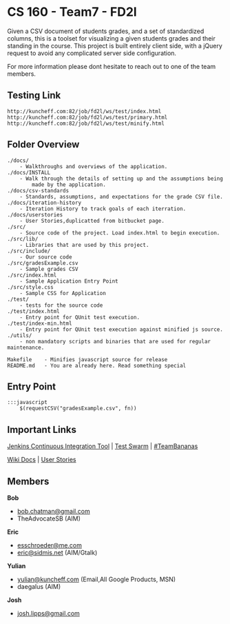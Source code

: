 # CS 160 - Team7 - FD2l
Given a CSV document of students grades, and a set of standardized columns,
this is a toolset for visualizing a given students grades and their standing
in the course. This project is built entirely client side, with a jQuery
request to avoid any complicated server side configuration.

For more information please dont hesitate to reach out to one of the team
members.
## Testing Link
    http://kuncheff.com:82/job/fd2l/ws/test/index.html
    http://kuncheff.com:82/job/fd2l/ws/test/primary.html
    http://kuncheff.com:82/job/fd2l/ws/test/minify.html

## Folder Overview

	./docs/ 		
		- Walkthroughs and overviews of the application.
	./docs/INSTALL 
		- Walk through the details of setting up and the assumptions being 
			made by the application.
	./docs/csv-standards
		- Standards, assumptions, and expectations for the grade CSV file.
	./docs/iteration-history
		- Iteration History to track goals of each iterration.
	./docs/userstories
		- User Stories,duplicatted from bitbucket page.
	./src/  		
		- Source code of the project. Load index.html to begin execution.
	./src/lib/
		- Libraries that are used by this project.
	./src/include/
		- Our source code
	./src/gradesExample.csv
		- Sample grades CSV 
	./src/index.html
		- Sample Application Entry Point
	./src/style.css
		- Sample CSS for Application
	./test/		
		- tests for the source code 
	./test/index.html
		- Entry point for QUnit test execution.
	./test/index-min.html
		- Entry point for QUnit test execution against minified js source.
	./utils/		
		- non mandatory scripts and binaries that are used for regular maintenance. 

	Makefile    - Minifies javascript source for release
	README.md   - You are already here. Read something special

## Entry Point

	:::javascript
		$(requestCSV("gradesExample.csv", fn))

## Important Links

[Jenkins Continuous Integration Tool][1] | [Test Swarm][2] | [#TeamBananas][4]

[Wiki Docs][3] | [User Stories][5]

## Members

**Bob**

* bob.chatman@gmail.com
* TheAdvocateSB (AIM)

**Eric**

* esschroeder@me.com
* eric@sidmis.net (AIM/Gtalk)

**Yulian**

* yulian@kuncheff.com (Email,All Google Products, MSN)
* daegalus (AIM)

**Josh**

* josh.lipps@gmail.com

[1]: http://kuncheff.com:82/job/fd2l/
[2]: http://kuncheff.com:81/testswarm/
[3]: https://bitbucket.org/Daegalus/fd2l/wiki
[4]: irc://irc.freenode.net/TeamBananas
[5]: https://bitbucket.org/Daegalus/fd2l/wiki/User%20Stories
